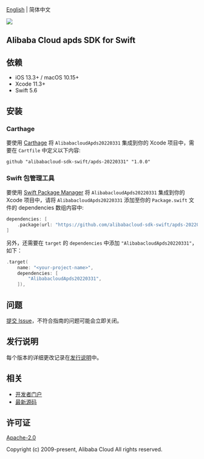 [English](README.md) | 简体中文

![](https://aliyunsdk-pages.alicdn.com/icons/AlibabaCloud.svg)

## Alibaba Cloud apds SDK for Swift

## 依赖

- iOS 13.3+ / macOS 10.15+
- Xcode 11.3+
- Swift 5.6

## 安装

### Carthage

要使用 [Carthage](https://github.com/Carthage/Carthage) 将 `AlibabacloudApds20220331` 集成到你的 Xcode 项目中，需要在 `Cartfile` 中定义以下内容:

```ogdl
github "alibabacloud-sdk-swift/apds-20220331" "1.0.0"
```

### Swift 包管理工具

要使用 [Swift Package Manager](https://swift.org/package-manager/) 将 `AlibabacloudApds20220331` 集成到你的 Xcode 项目中，请将 `AlibabacloudApds20220331` 添加至你的 `Package.swift` 文件的 dependencies 数组内容中:

```swift
dependencies: [
    .package(url: "https://github.com/alibabacloud-sdk-swift/apds-20220331.git", from: "1.0.0")
]
```

另外，还需要在 `target` 的 `dependencies` 中添加 `"AlibabacloudApds20220331"`，如下：

```swift
.target(
    name: "<your-project-name>",
    dependencies: [
        "AlibabacloudApds20220331",
    ]),
```

## 问题

[提交 Issue](https://github.com/alibabacloud-sdk-swift/apds-20220331/issues/new)，不符合指南的问题可能会立即关闭。

## 发行说明

每个版本的详细更改记录在[发行说明](./ChangeLog.txt)中。

## 相关

* [开发者门户](https://next.api.aliyun.com/home)
* [最新源码](https://github.com/alibabacloud-sdk-swift/apds-20220331)

## 许可证

[Apache-2.0](http://www.apache.org/licenses/LICENSE-2.0)

Copyright (c) 2009-present, Alibaba Cloud All rights reserved.
